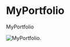 # MyPortfolio
MyPortfolio



![MyPortfolio.](https://cdn.discordapp.com/attachments/929098782711365653/929392718373851146/unknown.png)
